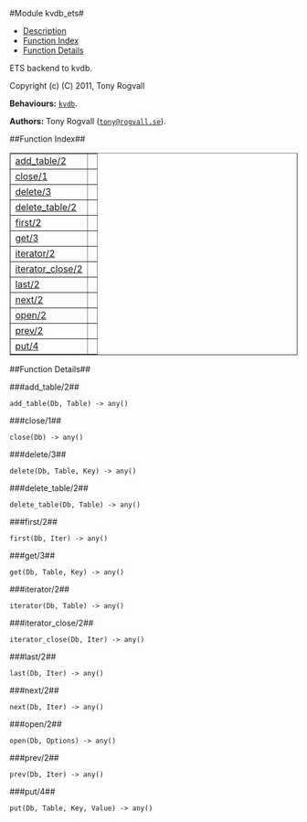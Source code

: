 

#Module kvdb_ets#
* [Description](#description)
* [Function Index](#index)
* [Function Details](#functions)



ETS backend to kvdb.



Copyright (c) (C) 2011, Tony Rogvall

__Behaviours:__ [`kvdb`](kvdb.md).

__Authors:__ Tony Rogvall ([`tony@rogvall.se`](mailto:tony@rogvall.se)).<a name="index"></a>

##Function Index##


<table width="100%" border="1" cellspacing="0" cellpadding="2" summary="function index"><tr><td valign="top"><a href="#add_table-2">add_table/2</a></td><td></td></tr><tr><td valign="top"><a href="#close-1">close/1</a></td><td></td></tr><tr><td valign="top"><a href="#delete-3">delete/3</a></td><td></td></tr><tr><td valign="top"><a href="#delete_table-2">delete_table/2</a></td><td></td></tr><tr><td valign="top"><a href="#first-2">first/2</a></td><td></td></tr><tr><td valign="top"><a href="#get-3">get/3</a></td><td></td></tr><tr><td valign="top"><a href="#iterator-2">iterator/2</a></td><td></td></tr><tr><td valign="top"><a href="#iterator_close-2">iterator_close/2</a></td><td></td></tr><tr><td valign="top"><a href="#last-2">last/2</a></td><td></td></tr><tr><td valign="top"><a href="#next-2">next/2</a></td><td></td></tr><tr><td valign="top"><a href="#open-2">open/2</a></td><td></td></tr><tr><td valign="top"><a href="#prev-2">prev/2</a></td><td></td></tr><tr><td valign="top"><a href="#put-4">put/4</a></td><td></td></tr></table>


<a name="functions"></a>

##Function Details##

<a name="add_table-2"></a>

###add_table/2##




`add_table(Db, Table) -> any()`

<a name="close-1"></a>

###close/1##




`close(Db) -> any()`

<a name="delete-3"></a>

###delete/3##




`delete(Db, Table, Key) -> any()`

<a name="delete_table-2"></a>

###delete_table/2##




`delete_table(Db, Table) -> any()`

<a name="first-2"></a>

###first/2##




`first(Db, Iter) -> any()`

<a name="get-3"></a>

###get/3##




`get(Db, Table, Key) -> any()`

<a name="iterator-2"></a>

###iterator/2##




`iterator(Db, Table) -> any()`

<a name="iterator_close-2"></a>

###iterator_close/2##




`iterator_close(Db, Iter) -> any()`

<a name="last-2"></a>

###last/2##




`last(Db, Iter) -> any()`

<a name="next-2"></a>

###next/2##




`next(Db, Iter) -> any()`

<a name="open-2"></a>

###open/2##




`open(Db, Options) -> any()`

<a name="prev-2"></a>

###prev/2##




`prev(Db, Iter) -> any()`

<a name="put-4"></a>

###put/4##




`put(Db, Table, Key, Value) -> any()`

